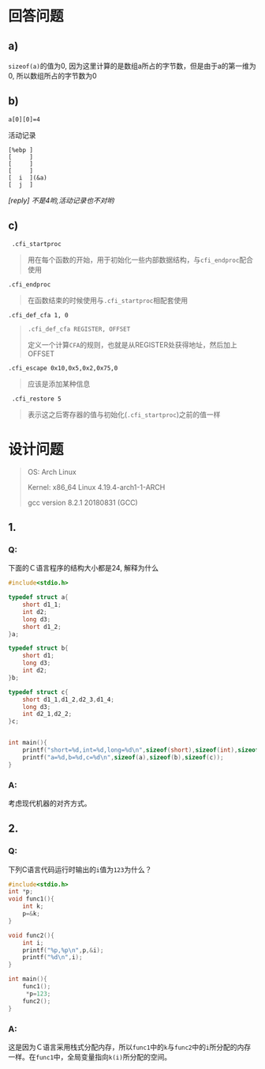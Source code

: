 # 回答问题

## a)

`sizeof(a)`的值为0, 因为这里计算的是数组a所占的字节数，但是由于a的第一维为0, 所以数组所占的字节数为0

## b)

`a[0][0]=4`

活动记录

```
[%ebp ]
[	  ]
[     ]
[     ]
[  i  ](&a)
[  j  ]
```

*[reply] 不是4哟,活动记录也不对哟*

## c)

` .cfi_startproc`  

> 用在每个函数的开始，用于初始化一些内部数据结构，与`cfi_endproc`配合使用



`.cfi_endproc`  

>  在函数结束的时候使用与`.cfi_startproc`相配套使用



`.cfi_def_cfa 1, 0`  

> `.cfi_def_cfa REGISTER, OFFSET`
>
> 定义一个计算`CFA`的规则，也就是从REGISTER处获得地址，然后加上OFFSET



`.cfi_escape 0x10,0x5,0x2,0x75,0`

> 应该是添加某种信息



` .cfi_restore 5`

> 表示这之后寄存器的值与初始化(`.cfi_startproc`)之前的值一样



# 设计问题

>OS: Arch Linux
>
>Kernel: x86_64 Linux 4.19.4-arch1-1-ARCH
>
>gcc version 8.2.1 20180831 (GCC)

## 1.

###  Q:

下面的Ｃ语言程序的结构大小都是24, 解释为什么

```c
#include<stdio.h>

typedef struct a{
    short d1_1;
    int d2;
    long d3;
    short d1_2;
}a;

typedef struct b{
    short d1;
    long d3;
    int d2;
}b;

typedef struct c{
    short d1_1,d1_2,d2_3,d1_4;
    long d3;
    int d2_1,d2_2;
}c;


int main(){
    printf("short=%d,int=%d,long=%d\n",sizeof(short),sizeof(int),sizeof(long));
    printf("a=%d,b=%d,c=%d\n",sizeof(a),sizeof(b),sizeof(c));
}
```

### A:

考虑现代机器的对齐方式。

## 2. 

### Q:

下列C语言代码运行时输出的`i`值为`123`为什么？

```c
#include<stdio.h>
int *p;
void func1(){
    int k;
    p=&k;
}

void func2(){
    int i;
    printf("%p,%p\n",p,&i);
    printf("%d\n",i);
}

int main(){
    func1();
     *p=123;
    func2();
}
```

### A:

这是因为Ｃ语言采用栈式分配内存，所以`func1`中的`k`与`func2`中的`i`所分配的内存一样。在`func1`中，全局变量指向`k(i)`所分配的空间。